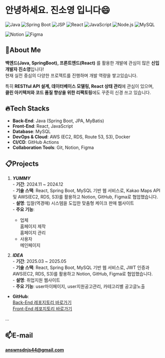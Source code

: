 # 안녕하세요. 진소영 입니다😄  
![Java](https://img.shields.io/badge/Java-007396?style=for-the-badge&logo=java&logoColor=white)
![Spring Boot](https://img.shields.io/badge/SpringBoot-6DB33F?style=for-the-badge&logo=spring&logoColor=white)
![JSP](https://img.shields.io/badge/JSP-5A463B?style=for-the-badge&logo=java&logoColor=white)
![React](https://img.shields.io/badge/React-20232A?style=for-the-badge&logo=react&logoColor=61DAFB)
![JavaScript](https://img.shields.io/badge/JavaScript-F7DF1E?style=for-the-badge&logo=javascript&logoColor=black)
![Node.js](https://img.shields.io/badge/Node.js-339933?style=for-the-badge&logo=node.js&logoColor=white)
![MySQL](https://img.shields.io/badge/MySQL-4479A1?style=for-the-badge&logo=mysql&logoColor=white)   

![Notion](https://img.shields.io/badge/Notion-000000?style=for-the-badge&logo=notion&logoColor=white)
![Figma](https://img.shields.io/badge/Figma-F24E1E?style=for-the-badge&logo=figma&logoColor=white)



   ##  📌About Me   
   **백엔드(Java, SpringBoot), 프론트엔드(React)** 를 활용한 개발에 관심이 많은 **신입개발자 진소영**입니다!   
   현재 실전 중심의 다양한 프로젝트를 진행하며 개발 역량을 쌓고있습니다.   

   특히 **RESTful API 설계, 데이터베이스 모델링, React 상태 관리**에 관심이 있으며,  
      **클린 아키텍처와 코드 품질 향상을 위한 리팩토링**에도 꾸준히 신경 쓰고 있습니다.


      
   ##  🔥Tech Stacks    
   - **Back-End**: Java (Spring Boot, JPA, MyBatis)  
   - **Front-End**: React, JavaScript  
   - **Database**: MySQL  
   - **DevOps & Cloud**: AWS (EC2, RDS, Route 53, S3), Docker  
   - **CI/CD**: GitHub Actions  
   - **Collaboration Tools**: Git, Notion, Figma

   ##  📋Projects
   1. ***YUMMY***   
    - **기간**: 2024.11 ~ 2024.12   
    - **기술 스택**: React, Spring Boot, MySQL 기반 웹 서비스로, Kakao Maps API 및 AWS(EC2, RDS, S3)를 활용하고 Notion, GitHub, Figma로 협업했습니다.   
    - **설명**: 입찰(역경매) 시스템을 도입한 맞춤형 케이크 판매 웹사이트   
    - **주요 기능**:
      - 업체   
      홈페이지 제작   
      홈페이지 관리   
      - 사용자   
      메인페이지     


   3. ***IDEA***   
    - **기간**: 2025.03 ~ 2025.05   
    - **기술 스택**: React, Spring Boot, MySQL 기반 웹 서비스로, JWT 인증과 AWS(EC2, RDS, S3)를 활용하고 Notion, GitHub, Figma로 협업했습니다.   
    - **설명**: 취업지원 웹사이트   
    - **주요 기능**: user마이페이지, user지원공고관리, 카테고리별 공고글노출   
   - **GitHub**:   
      [Back-End 레포지토리 바로가기](https://github.com/soyoungJin44/IDEA-backend)   
      [Front-End 레포지토리 바로가기](https://github.com/soyoungJin44/IDEA-frontend)       

   ...

   ##  📫E-mail
   **answnsdnjs44@gmail.com**



   
   
   
   
<!--
**soyoungJin44/soyoungJin44** is a ✨ _special_ ✨ repository because its `README.md` (this file) appears on your GitHub profile.

Here are some ideas to get you started:

- 🔭 I’m currently working on ...
- 🌱 I’m currently learning ...
- 👯 I’m looking to collaborate on ...
- 🤔 I’m looking for help with ...
- 💬 Ask me about ...
- 📫 How to reach me: ...
- 😄 Pronouns: ...
- ⚡ Fun fact: ...
-->
